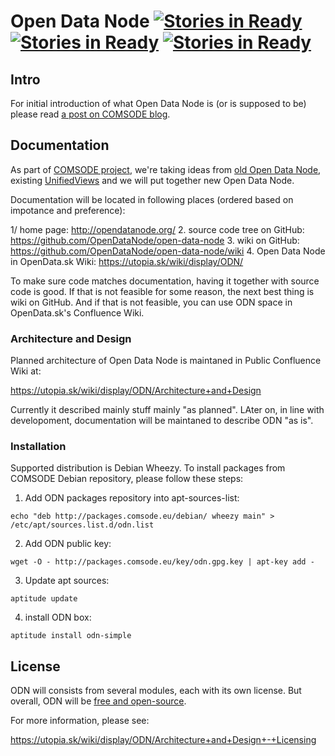 # Open Data Node [![Stories in Ready](https://badge.waffle.io/opendatanode/open-data-node.svg?label=status:%20planed&title=Planed)](http://waffle.io/opendatanode/open-data-node) [![Stories in Ready](https://badge.waffle.io/opendatanode/open-data-node.svg?label=status:%20in%20progress&title=In%20Progress)](http://waffle.io/opendatanode/open-data-node) [![Stories in Ready](https://badge.waffle.io/opendatanode/open-data-node.svg?label=status:%20ready%20for%20test&title=Ready%20for%20test)](http://waffle.io/opendatanode/open-data-node) 

## Intro

For initial introduction of what Open Data Node is (or is supposed to be)
please read [a post on COMSODE
blog](http://www.comsode.eu/index.php/2014/06/open-data-node-what-it-is-what-it-does-what-is-next/).

## Documentation

As part of [COMSODE project](http://www.comsode.eu/), we're taking ideas from
[old Open Data Node](http://opendata.sk/liferay/open-data-node), existing
[UnifiedViews](https://github.com/UnifiedViews/) and we will put together new
Open Data Node.

Documentation will be located in following places (ordered based on
impotance and preference):

1/ home page: http://opendatanode.org/
2. source code tree on GitHub: https://github.com/OpenDataNode/open-data-node
3. wiki on GitHub: https://github.com/OpenDataNode/open-data-node/wiki
4. Open Data Node in OpenData.sk Wiki: https://utopia.sk/wiki/display/ODN/

To make sure code matches documentation, having it together with source code
is good.  If that is not feasible for some reason, the next best thing is
wiki on GitHub. And if that is not feasible, you can use ODN space in
OpenData.sk's Confluence Wiki.

### Architecture and Design

Planned architecture of Open Data Node is maintaned in Public Confluence
Wiki at:

https://utopia.sk/wiki/display/ODN/Architecture+and+Design


Currently it described mainly stuff mainly "as planned". LAter on, in line
with developoment, documentation will be maintaned to describe ODN "as is".

### Installation

Supported distribution is Debian Wheezy. To install packages from COMSODE Debian repository, please follow these steps:

1. Add ODN packages repository into apt-sources-list:

```
echo "deb http://packages.comsode.eu/debian/ wheezy main" > /etc/apt/sources.list.d/odn.list
```

2. Add ODN public key:

```
wget -O - http://packages.comsode.eu/key/odn.gpg.key | apt-key add -
```

3. Update apt sources:

```
aptitude update
```

4. install ODN box:

```
aptitude install odn-simple
```

## License

ODN will consists from several modules, each with its own license. But
overall, ODN will be [free and
open-source](https://en.wikipedia.org/wiki/FOSS).

For more information, please see:

https://utopia.sk/wiki/display/ODN/Architecture+and+Design+-+Licensing
